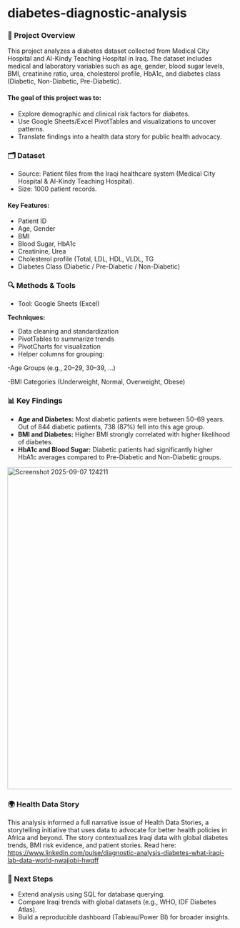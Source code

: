 # diabetes-diagnostic-analysis
### 📌 Project Overview

This project analyzes a diabetes dataset collected from Medical City Hospital and Al-Kindy Teaching Hospital in Iraq.
The dataset includes medical and laboratory variables such as age, gender, blood sugar levels, BMI, creatinine ratio, urea, cholesterol profile, HbA1c, and diabetes class (Diabetic, Non-Diabetic, Pre-Diabetic).

#### The goal of this project was to:

- Explore demographic and clinical risk factors for diabetes.
- Use Google Sheets/Excel PivotTables and visualizations to uncover patterns.
- Translate findings into a health data story for public health advocacy.

### 🗂️ Dataset

* Source: Patient files from the Iraqi healthcare system (Medical City Hospital & Al-Kindy Teaching Hospital).
* Size: 1000 patient records.

#### Key Features:
- Patient ID
- Age, Gender
- BMI
- Blood Sugar, HbA1c
- Creatinine, Urea
- Cholesterol profile (Total, LDL, HDL, VLDL, TG
- Diabetes Class (Diabetic / Pre-Diabetic / Non-Diabetic)

### 🔍 Methods & Tools

- Tool: Google Sheets (Excel)

**Techniques:**
- Data cleaning and standardization
- PivotTables to summarize trends
- PivotCharts for visualization
- Helper columns for grouping:

-Age Groups (e.g., 20–29, 30–39, …)

-BMI Categories (Underweight, Normal, Overweight, Obese)

### 📊 Key Findings

- **Age and Diabetes:** Most diabetic patients were between 50–69 years. Out of 844 diabetic patients, 738 (87%) fell into this age group.
- **BMI and Diabetes:** Higher BMI strongly correlated with higher likelihood of diabetes.
- **HbA1c and Blood Sugar:** Diabetic patients had significantly higher HbA1c averages compared to Pre-Diabetic and Non-Diabetic groups.

<img width="1192" height="721" alt="Screenshot 2025-09-07 124211" src="https://github.com/user-attachments/assets/4bf788c8-4391-4016-b729-851bb2a3a1d2" />

### 🌍 Health Data Story
This analysis informed a full narrative issue of Health Data Stories, a storytelling initiative that uses data to advocate for better health policies in Africa and beyond.
The story contextualizes Iraqi data with global diabetes trends, BMI risk evidence, and patient stories. Read here: <https://www.linkedin.com/pulse/diagnostic-analysis-diabetes-what-iraqi-lab-data-world-nwajiobi-hwqff>

### 🚀 Next Steps
- Extend analysis using SQL for database querying.
- Compare Iraqi trends with global datasets (e.g., WHO, IDF Diabetes Atlas).
- Build a reproducible dashboard (Tableau/Power BI) for broader insights.
